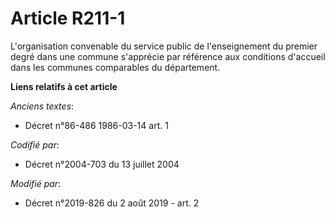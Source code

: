 # Article R211-1

L'organisation convenable du service public de l'enseignement du premier degré dans une commune s'apprécie par référence aux
conditions d'accueil dans les communes comparables du département.

**Liens relatifs à cet article**

_Anciens textes_:

  - Décret n°86-486 1986-03-14 art. 1

_Codifié par_:

  - Décret n°2004-703 du 13 juillet 2004

_Modifié par_:

  - Décret n°2019-826 du 2 août 2019 - art. 2
